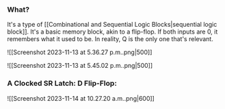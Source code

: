 ### What?
It's a type of [[Combinational and Sequential Logic Blocks|sequential logic block]]. It's a basic memory block, akin to a flip-flop. If both inputs are 0, it remembers what it used to be. In reality, Q is the only one that's relevant. 

![[Screenshot 2023-11-13 at 5.36.27 p.m..png|500]]

![[Screenshot 2023-11-13 at 5.45.02 p.m..png|500]]

### A Clocked SR Latch: D Flip-Flop:
![[Screenshot 2023-11-14 at 10.27.20 a.m..png|600]]